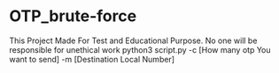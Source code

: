 # OTP_brute-force
This Project Made For Test and Educational Purpose. No one  will be responsible for unethical work
python3 script.py -c [How many otp You want to send] -m [Destination Local Number]
